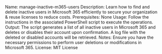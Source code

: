 Name: manage-inactive-m365-users
Description: Learn how to find and delete inactive users in Microsoft 365 efficiently to secure your organization & reuse licenses to reduce costs.
Prerequisites: None
Usage: Follow the instructions in the associated PowerShell script to execute the operations.
Output: The script generates a list of all inactive users in Microsoft 365 and deletes or disables their account upon confirmation. A log file with the deleted or disabled accounts will be retrieved.
Notes: Ensure you have the necessary permissions to perform user deletions or modifications in Microsoft 365.
License: MIT License